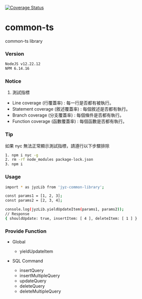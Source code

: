 [![Coverage Status](https://coveralls.io/repos/github/jiaYuan0615/common-ts/badge.svg?branch=master)](https://coveralls.io/github/jiaYuan0615/common-ts?branch=master)

# common-ts

common-ts library

### Version

```bash
NodeJS v12.22.12
NPM 6.14.16
```

### Notice

1. 測試指標

- Line coverage (行覆蓋率) : 每一行是否都有被執行。
- Statement coverage (敘述覆蓋率) : 每個敘述是否都有執行。
- Branch coverage (分支覆蓋率) : 每個條件是否都有執行。
- Function coverage (函數覆蓋率) : 每個函數是否都有執行。

### Tip

如果 nyc 無法正常顯示測試指標，請遵行以下步驟排除

```bash
1. npm i nyc -g
2. rm -rf node_modules package-lock.json
3. npm i
```

### Usage

```bash
import * as jyzLib from 'jyz-common-library';

const params1 = [1, 2, 3];
const params2 = [2, 3, 4];

console.log(jyzLib.yieldUpdateItem(params1, params2));
// Response
{ shouldUpdate: true, insertItem: [ 4 ], deleteItem: [ 1 ] }
```

### Provide Function

- Global

  - yieldUpdateItem

- SQL Command
  - insertQuery
  - insertMultipleQuery
  - updateQuery
  - deleteQuery
  - deleteMultipleQuery
